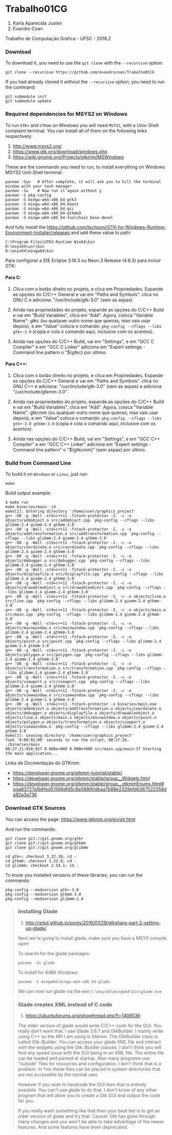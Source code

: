 # Trabalho01CG

1. Karla Aparecida Justen
1. Evandro  Coan

Trabalho de Computação Gráfica - UFSC - 2018.2


### Download

To download it, you need to use the `git clone` with the `--recursive` option:
```
git clone --recursive https://github.com/evandrocoan/Trabalho01CG
```

If you had already cloned it without the `--recursive` option, you need to run the command:
```
git submodule init
git submodule update
```


### Required dependencies for MSYS2 on Windows

To run `GTK+` and `GTKmm` on Windows you will need `MSYS2`,
with a Unix-Shell complaint terminal.
You can install all of them on the following links respectively:
1. http://www.msys2.org/
1. https://www.gtk.org/download/windows.php
1. https://wiki.gnome.org/Projects/gtkmm/MSWindows

These are the commands you need to run,
to install everything on Windows MSYS2 Unit-Shell terminal:
```
pacman -Syu   # After complete, it will ask you to kill the terminal window with your task manager
pacman -Su    # Now run it again without y
pacman -S pkg-config
pacman -S mingw-w64-x86_64-gtk3
pacman -S mingw-w64-x86_64-boost
pacman -S mingw-w64-x86_64-gcc
pacman -S mingw-w64-x86_64-gtkmm3
pacman -S mingw-w64-x86_64-toolchain base-devel
```

And fully install the https://github.com/tschoonj/GTK-for-Windows-Runtime-Environment-Installer/releases and add these value to path:
```
C:\Program Files\GTK3-Runtime Win64\bin
D:\msys64\usr\bin
D:\msys64\mingw64\bin
```


Para configurar a IDE Eclipse 3.18.3 ou Neon.3 Release (4.6.3) para incluir GTK:

#### Para C:

1. Clica com o botão direito no projeto, e clica em Propriedades.
Expande as opções do C/C++ General e vai em "Paths and Symbols".
clica no GNU C e adiciona: "/usr/include/gtk-3.0" (sem as aspas)

2. Ainda nas propriedades do projeto, expande as opções do C/C++ Build e vai em "Build Variables", clica em "Add".
Agora, coloca "Variable Name": gtkc (ou qualquer outro nome que queiras, mas vais usar depois), e em "Value" coloca o comando: `pkg-config --cflags --libs gtk+-3.0` (copia e cola o comando aqui, inclusive com os acentos).

3. Ainda nas opções do C/C++ Build, vai em "Settings", e em "GCC C Compiler" e em "GCC C Linker" adiciona em "Expert settings - Command line pattern o "${gtkc} por último.


#### Para C++:

1. Clica com o botão direito no projeto, e clica em Propriedades.
Expande as opções do C/C++ General e vai em "Paths and Symbols".
clica no GNU C++ e adiciona: "/usr/include/gtk-3.0" (sem as aspas) e adiciona "/usr/include/gtkmm-3.0".

1. Ainda nas propriedades do projeto, expande as opções do C/C++ Build e vai em "Build Variables", clica em "Add".
Agora, coloca "Variable Name": gtkcmm (ou qualquer outro nome que queiras, mas vais usar depois), e em "Value" coloca o comando:  `pkg-config --cflags --libs gtk+-3.0 gtkmm-3.0` (copia e cola o comando aqui, inclusive com os acentos).

1. Ainda nas opções do C/C++ Build, vai em "Settings", e em "GCC C++ Compiler" e em "GCC C++ Linker" adiciona em "Expert settings - Command line pattern"  o "${gtkcmm}" (sem aspas) por último.


### Build from Command Line

To build it on `Windows` or `Linux`, just run:
```
make
```

Build output example:
```
$ make run
make binaries/main -j4
make[1]: Entering directory '/home/user/graphics_project'
g++ -O0 -g -Wall -std=c++11 -fstack-protector -I. -c -o objects/addobject.o src/addobject.cpp `pkg-config --cflags --libs glibmm-2.4 giomm-2.4 gtkmm-3.0`
g++ -O0 -g -Wall -std=c++11 -fstack-protector -I. -c -o objects/addtransformation.o src/addtransformation.cpp `pkg-config --cflags --libs glibmm-2.4 giomm-2.4 gtkmm-3.0`
g++ -O0 -g -Wall -std=c++11 -fstack-protector -I. -c -o objects/coordinate.o src/coordinate.cpp `pkg-config --cflags --libs glibmm-2.4 giomm-2.4 gtkmm-3.0`
g++ -O0 -g -Wall -std=c++11 -fstack-protector -I. -c -o objects/debugger.o src/debugger.cpp `pkg-config --cflags --libs glibmm-2.4 giomm-2.4 gtkmm-3.0`
g++ -O0 -g -Wall -std=c++11 -fstack-protector -I. -c -o objects/displayfile.o src/displayfile.cpp `pkg-config --cflags --libs glibmm-2.4 giomm-2.4 gtkmm-3.0`
g++ -O0 -g -Wall -std=c++11 -fstack-protector -I. -c -o objects/drawableobject.o src/drawableobject.cpp `pkg-config --cflags --libs glibmm-2.4 giomm-2.4 gtkmm-3.0`
g++ -O0 -g -Wall -std=c++11 -fstack-protector -I. -c -o objects/line.o src/line.cpp `pkg-config --cflags --libs glibmm-2.4 giomm-2.4 gtkmm-3.0`
g++ -O0 -g -Wall -std=c++11 -fstack-protector -I. -c -o objects/main.o src/main.cpp `pkg-config --cflags --libs glibmm-2.4 giomm-2.4 gtkmm-3.0`
g++ -O0 -g -Wall -std=c++11 -fstack-protector -I. -c -o objects/mainwindow.o src/mainwindow.cpp `pkg-config --cflags --libs glibmm-2.4 giomm-2.4 gtkmm-3.0`
g++ -O0 -g -Wall -std=c++11 -fstack-protector -I. -c -o objects/point.o src/point.cpp `pkg-config --cflags --libs glibmm-2.4 giomm-2.4 gtkmm-3.0`
g++ -O0 -g -Wall -std=c++11 -fstack-protector -I. -c -o objects/polygon.o src/polygon.cpp `pkg-config --cflags --libs glibmm-2.4 giomm-2.4 gtkmm-3.0`
g++ -O0 -g -Wall -std=c++11 -fstack-protector -I. -c -o objects/transformation.o src/transformation.cpp `pkg-config --cflags --libs glibmm-2.4 giomm-2.4 gtkmm-3.0`
g++ -O0 -g -Wall -std=c++11 -fstack-protector -I. -c -o objects/viewport.o src/viewport.cpp `pkg-config --cflags --libs glibmm-2.4 giomm-2.4 gtkmm-3.0`
g++ -O0 -g -Wall -std=c++11 -fstack-protector -I. -c -o objects/viewwindow.o src/viewwindow.cpp `pkg-config --cflags --libs glibmm-2.4 giomm-2.4 gtkmm-3.0`
g++ -O0 -g -Wall -std=c++11 -fstack-protector -o binaries/main.exe objects/addobject.o objects/addtransformation.o objects/coordinate.o objects/debugger.o objects/displayfile.o objects/drawableobject.o objects/line.o objects/main.o objects/mainwindow.o objects/point.o objects/polygon.o objects/transformation.o objects/viewport.o objects/viewwindow.o `pkg-config --cflags --libs glibmm-2.4 giomm-2.4 gtkmm-3.0`
make[1]: Leaving directory '/home/user/graphics_project'
Took '0:00:02:00' seconds to run the script, 00:27:20.
./binaries/main
00:27:21:018:927 0.000e+000 0.000e+000 src/main.cpp|main:17 Starting the main application...
```


Links de Docmentação do GTKmm:
- https://developer.gnome.org/gtkmm-tutorial/stable/
- https://developer.gnome.org/gtkmm/stable/group__Widgets.html
- https://developer.gnome.org/gtkmm/stable/group__gtkmmEnums.html#gga83727a1b6fed51566dfd5c8e58890dbaa7b88e2329efd6367522358da92a3a736


### Download GTK Sources


You can access the page: https://www.gtkmm.org/en/git.html

And run the commands:
```
git clone git://git.gnome.org/gtk+
git clone git://git.gnome.org/gtkmm
git clone git://git.gnome.org/glibmm

cd gtk+; checkout 3.22.28; cd -
cd gtkmm; checkout 3.22.0; cd -
cd glibmm; checkout 2.54.1; cd -
```

To know you installed versions of these libraries, you can run the commands:
```
pkg-config --modversion gtk+-3.0
pkg-config --modversion gtkmm-3.0
pkg-config --modversion glibmm-2.4
```


> ### Installing Glade
>
> 1. http://grbd.github.io/posts/2016/01/29/gtksharp-part-2-setting-up-glade/
>
> Next we're going to install glade, make sure you have a MSYS console open
>
> To search for the glade packages:
> ```
> pacman -Ss glade
> ```
> To install for 64Bit Windows:
> ```
> pacman -S mingw64/mingw-w64-x86_64-glade
> ```
>
> We can now run glade via the exe `C:\msys64\mingw64\bin\glade.exe`


> ### Glade creates XML instead of C code
>
> 1. https://ubuntuforums.org/showthread.php?t=1408536
>
> The older version of glade would write C/C++ code for the GUI. You really don't want that. I use Glade 3.6.7 and GtkBuilder. I mainly write using C++ so the API I am using is Gtkmm. The GtkBuilder class is called Gtk::Builder. You can access your glade XML file and interact with the widgets using the Gtk::Builder classes. I don't think you will find any speed issue with the GUI being in an XML file. The entire file can be loaded and parsed at startup. Also many programs use "outside" files for resources and configuration. I don't think that is a problem. In \*nix these files can be placed in system directories that are not accessible by the normal user.
>
> However if you wish to hardcode the GUI then that is entirely possible. You can't use glade to do that. I don't know of any other program that will allow you to create a Gtk GUI and output the code for you.
>
> If you really want something like that then your best bet is to get an older version of glade and try that. Caveat: Gtk has gone through many changes and you won't be able to take advantage of the newer features. And some features have been deprecated.





